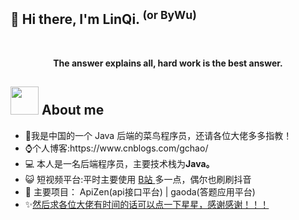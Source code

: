 ## 👋 Hi there, I'm LinQi. <sup>(or ByWu)</sup>

 
<div align="center">
  
  <!-- dynamic typing effect 动态打字效果 --> 
 
<br/>

<p><b>The answer explains all, hard work is the best answer.</b></p>
</div>

<h2 > <img src="https://github.com/TheDudeThatCode/TheDudeThatCode/raw/master/Assets/Developer.gif" style="width: 45px; display: inline-block;" data-target="animated-image.originalImage"> About me</h2>
<div> 
  <ul>
    <li>🏦我是中国的一个 Java 后端的菜鸟程序员，还请各位大佬多多指教！</li>
    <li>⌚个人博客:https://www.cnblogs.com/gchao/</li>
    <li>💻 本人是一名后端程序员，主要技术栈为<b>Java。</b></li>
    <li>😺 短视频平台:平时主要使用 <a href="https://space.bilibili.com/486524838?spm_id_from=333.1007.0.0">B站 </a>多一点，偶尔也刷刷抖音</li>
    <li>💬 主要项目： ApiZen(api接口平台) | gaoda(答题应用平台)</a></li>
    <li>✨<a href="https://github.com/gailiuz">然后求各位大佬有时间的话可以点一下星星，感谢感谢！！！ <br>  </li>
  </ul>
</div>


